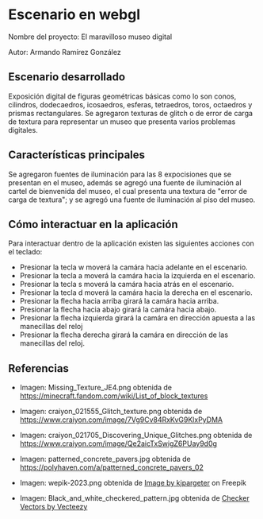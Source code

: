 # Escenario en webgl
Nombre del proyecto: El maravilloso museo digital

Autor: Armando Ramírez González

## Escenario desarrollado
Exposición digital de figuras geométricas básicas como lo son conos, cilindros, dodecaedros, icosaedros, esferas, tetraedros, toros, octaedros y prismas rectangulares. Se agregaron texturas de glitch o de error de carga de textura para representar un museo que presenta varios problemas digitales.

## Características principales
Se agregaron fuentes de iluminación para las 8 expocisiones que se presentan en el museo, además se agregó una fuente de iluminación al cartel de bienvenida del museo, el cual presenta una textura de "error de carga de textura"; y se agregó una fuente de iluminación al piso del museo.

## Cómo interactuar en la aplicación
Para interactuar dentro de la aplicación existen las siguientes acciones con el teclado:
- Presionar la tecla w moverá la camára hacia adelante en el escenario.
- Presionar la tecla a moverá la camára hacia la izquierda en el escenario.
- Presionar la tecla s moverá la camára hacia atrás en el escenario.
- Presionar la tecla d moverá la camára hacia la derecha en el escenario.
- Presionar la flecha hacia arriba girará la camára hacia arriba.
- Presionar la flecha hacia abajo girará la camára hacia abajo.
- Presionar la flecha izquierda girará la camára en dirección apuesta a las manecillas del reloj
- Presionar la flecha derecha girará la camára en dirección de las manecillas del reloj.

## Referencias
- Imagen: Missing_Texture_JE4.png obtenida de https://minecraft.fandom.com/wiki/List_of_block_textures
      
- Imagen: craiyon_021555_Glitch_texture.png obtenida de https://www.craiyon.com/image/7Vg9Cv84RxKvG9KlxPyDMA
      
- Imagen: craiyon_021705_Discovering_Unique_Glitches.png obtenida de https://www.craiyon.com/image/Qe2aicTxSwigZ6PUay9d0g
      
- Imagen: patterned_concrete_pavers.jpg obtenida de https://polyhaven.com/a/patterned_concrete_pavers_02
     
- Imagen: wepik-2023.png obtenida de <a href="https://www.freepik.com/free-photo/starry-night-sky_7061153.htm#query=night%20sky%20texture&position=0&from_view=keyword&track=ais&uuid=06b82139-c973-416b-84f2-7c19573adbdf">Image by kjpargeter</a> on Freepik
     
- Imagen: Black_and_white_checkered_pattern.jpg obtenida de <a href="https://www.vecteezy.com/free-vector/checker">Checker Vectors by Vecteezy</a>
